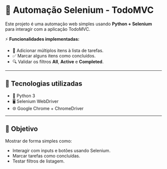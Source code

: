 # 📝 Automação Selenium - TodoMVC

Este projeto é uma automação web simples usando **Python + Selenium** para interagir com a aplicação TodoMVC.

⚡ **Funcionalidades implementadas:**

- 📌 Adicionar múltiplos itens à lista de tarefas.  
- ✅ Marcar alguns itens como concluídos.  
- 🔍 Validar os filtros **All**, **Active** e **Completed**.

---

## 🚀 Tecnologias utilizadas
- 🐍 Python 3  
- 🖥 Selenium WebDriver  
- 🌐 Google Chrome + ChromeDriver  

---

## 🎯 Objetivo

Mostrar de forma simples como:

- Interagir com inputs e botões usando Selenium.  
- Marcar tarefas como concluídas.  
- Testar filtros de listagem.


